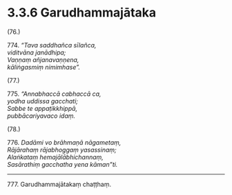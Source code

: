 

# 3.3.6 Garudhammajātaka




(76.)

774\. _“Tava saddhañca sīlañca,_  
_viditvāna janādhipa;_  
_Vaṇṇaṃ añjanavaṇṇena,_  
_kāliṅgasmiṃ nimimhase”._  


(77.)

775\. _“Annabhaccā cabhaccā ca,_  
_yodha uddissa gacchati;_  
_Sabbe te appaṭikkhippā,_  
_pubbācariyavaco idaṃ._  


(78.)

776\. _Dadāmi vo brāhmaṇā nāgametaṃ,_  
_Rājārahaṃ rājabhoggaṃ yasassinaṃ;_  
_Alaṅkataṃ hemajālābhichannaṃ,_  
_Sasārathiṃ gacchatha yena kāman”ti._  


---

777\. Garudhammajātakaṃ chaṭṭhaṃ.





